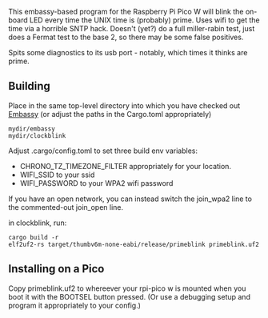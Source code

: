 This embassy-based program for the Raspberry Pi Pico W will blink the on-board LED
every time the UNIX time is (probably) prime. Uses wifi to get the time via a
horrible SNTP hack. Doesn't (yet?) do a full miller-rabin test, just does a Fermat
test to the base 2, so there may be some false positives.

Spits some diagnostics to its usb port - notably, which times it thinks are prime.

## Building

  Place in the same top-level directory into which you have checked out [Embassy](https://github.com/embassy-rs/embassy)
  (or adjust the paths in the Cargo.toml appropriately)

    mydir/embassy
    mydir/clockblink

Adjust .cargo/config.toml to set three build env variables:

 -  CHRONO_TZ_TIMEZONE_FILTER appropriately for your location.
 -  WIFI_SSID to your ssid
 -  WIFI_PASSWORD to your WPA2 wifi password

If you have an open network, you can instead switch the join_wpa2
line to the commented-out join_open line.

in clockblink, run:

    cargo build -r
    elf2uf2-rs target/thumbv6m-none-eabi/release/primeblink primeblink.uf2

## Installing on a Pico

Copy primeblink.uf2 to whereever your rpi-pico w is mounted when you
boot it with the BOOTSEL button pressed. (Or use a debugging setup
and program it appropriately to your config.)
